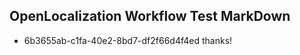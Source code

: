 ## OpenLocalization Workflow Test MarkDown
* 6b3655ab-c1fa-40e2-8bd7-df2f66d4f4ed thanks!

<!--HONumber=Sep16_HO1-->


